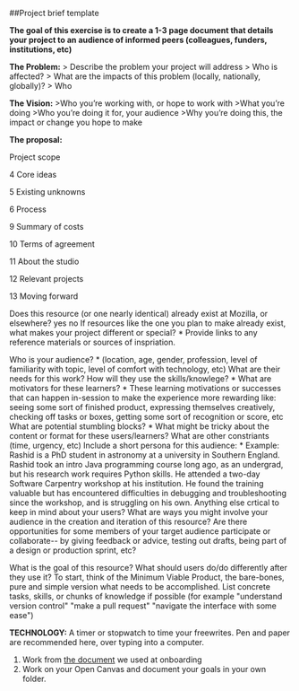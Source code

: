 ##Project brief template

**The goal of this exercise is to create a 1-3 page document that details your project to an audience of informed peers (colleagues, funders, institutions, etc)** 

**The Problem:** 
    > Describe the problem your project will address
    > Who is affected?
    > What are the impacts of this problem (locally, nationally, globally)?
    > Who
    
 **The Vision:** 
    >Who you’re working with, or hope to work with
    >What you’re doing
    >Who you’re doing it for, your audience 
    >Why you’re doing this, the impact or change you hope to make

**The proposal:** 

Project scope

4 Core ideas

5 Existing unknowns

6 Process

9 Summary of costs

10 Terms of agreement

11 About the studio

12 Relevant projects

13 Moving forward

Does this resource (or one nearly identical) already exist at Mozilla, or elsewhere?
yes
no
If resources like the one you plan to make already exist, what makes your project different or special? *
Provide links to any reference materials or sources of inspriation.

Who is your audience? *
(location, age, gender, profession, level of familiarity with topic, level of comfort with technology, etc)
What are their needs for this work? How will they use the skills/knowlege? *
What are motivators for these learners? *
These learning motivations or successes that can happen in-session to make the experience more rewarding like: seeing some sort of finished product, expressing themselves creatively, checking off tasks or boxes, getting some sort of recognition or score, etc
What are potential stumbling blocks? *
What might be tricky about the content or format for these users/learners? What are other constriants (time, urgency, etc)
Include a short persona for this audience: *
Example: Rashid is a PhD student in astronomy at a university in Southern England. Rashid took an intro Java programming course long ago, as an undergrad, but his research work requires Python skills. He attended a two-day Software Carpentry workshop at his institution. He found the training valuable but has encountered difficulties in debugging and troubleshooting since the workshop, and is struggling on his own.
Anything else crtical to keep in mind about your users?
What are ways you might involve your audience in the creation and iteration of this resource?
Are there opportunities for some members of your target audience participate or collaborate-- by giving feedback or advice, testing out drafts, being part of a design or production sprint, etc?

What is the goal of this resource? What should users do/do differently after they use it?
To start, think of the Minimum Viable Product, the bare-bones, pure and simple version what needs to be accomplished. List concrete tasks, skills, or chunks of knowledge if possible (for example "understand version control" "make a pull request" "navigate the interface with some ease")

**TECHNOLOGY:** A timer or stopwatch to time your freewrites. Pen and paper are recommended here, over typing into a computer. 


1. Work from [the document](https://gist.github.com/auremoser/9461e9ea62c5b3d7b87794158db4342c) we used at onboarding 
2. Work on your Open Canvas and document your goals in your own folder.
